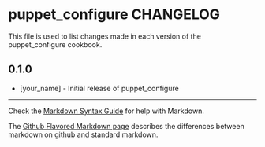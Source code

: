 puppet_configure CHANGELOG
==========================

This file is used to list changes made in each version of the puppet_configure cookbook.

0.1.0
-----
- [your_name] - Initial release of puppet_configure

- - -
Check the [Markdown Syntax Guide](http://daringfireball.net/projects/markdown/syntax) for help with Markdown.

The [Github Flavored Markdown page](http://github.github.com/github-flavored-markdown/) describes the differences between markdown on github and standard markdown.
